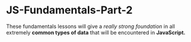 # JS-Fundamentals-Part-2

These fundamentals lessons will give a <em>really strong foundation</em> in all extremely **common types of data** that will be encountered in <strong>JavaScript.</strong>
